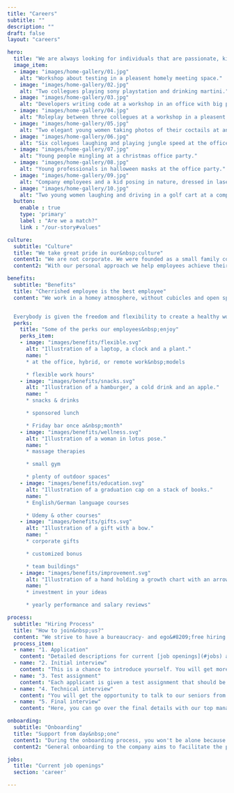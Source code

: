 ```yaml
---
title: "Careers"
subtitle: ""
description: ""
draft: false
layout: "careers"

hero:
  title: "We are always looking for individuals that are passionate, kind, and joyful in their pursuit of&nbsp;success."
  image_item:
  - image: "images/home-gallery/01.jpg"
    alt: "Workshop about testing in a pleasent homely meeting space."
  - image: "images/home-gallery/02.jpg"
    alt: "Two collegues playing sony playstation and drinking martini."
  - image: "images/home-gallery/03.jpg"
    alt: "Developers writing code at a workshop in an office with big painting of a native american on the wall."
  - image: "images/home-gallery/04.jpg"
    alt: "Roleplay between three collegues at a workshop in a pleasent homey atmosphere."
  - image: "images/home-gallery/05.jpg"
    alt: "Two elegant young women taking photos of their coctails at an office party in the garden."
  - image: "images/home-gallery/06.jpg"
    alt: "Six collegues laughing and playing jungle speed at the office party."
  - image: "images/home-gallery/07.jpg"
    alt: "Young people mingling at a christmas office party."
  - image: "images/home-gallery/08.jpg"
    alt: "Young professionals in halloween masks at the office party."
  - image: "images/home-gallery/09.jpg"
    alt: "Company employees and a kid posing in nature, dressed in laser tag geer."
  - image: "images/home-gallery/10.jpg"
    alt: "Two young women laughing and driving in a golf cart at a company event."
  button:
    enable : true
    type: 'primary'
    label : "Are we a match?"
    link : "/our-story#values"

culture:
  subtitle: "Culture"
  title: "We take great pride in our&nbsp;culture"
  content1: "We are not corporate. We were founded as a small family company, and although we have significantly grown, our business approach still integrates family values. Our employees are participants in decision&#8209;making, as their opinions, initiatives, and ideas are always heard and&nbsp;welcomed."
  content2: "With our personal approach we help employees achieve their full potential by taking into account their strengths and aspirations, finding the right place in the company for them, and supporting and guiding them in the journey of professional self&#8209;actualization."

benefits:
  subtitle: "Benefits"
  title: "Cherrished employee is the best employee"
  content: "We work in a homey atmosphere, without cubicles and open space areas, with enough comfortable room for peace and quiet, and a friendly and fun atmosphere to relax. We develop fantastic software solutions while also learning some fairly practical skills, consuming delicious coffee, and playing PS5, darts, table tennis, and board&nbsp;games.


  Everybody is given the freedom and flexibility to create a healthy work-life balance that reflects the demands of their lifestyles while enabling them to work as productively as&nbsp;possible."
  perks:
    title: "Some of the perks our employees&nbsp;enjoy"
    perks_item:
    - image: "images/benefits/flexible.svg"
      alt: "Illustration of a laptop, a clock and a plant."
      name: "
      * at the office, hybrid, or remote work&nbsp;models

      * flexible work hours"
    - image: "images/benefits/snacks.svg"
      alt: "Illustration of a hamburger, a cold drink and an apple."
      name: "
      * snacks & drinks

      * sponsored lunch

      * Friday bar once a&nbsp;month"
    - image: "images/benefits/wellness.svg"
      alt: "Illustration of a woman in lotus pose."
      name: "
      * massage therapies

      * small gym

      * plenty of outdoor spaces"
    - image: "images/benefits/education.svg"
      alt: "Illustration of a graduation cap on a stack of books."
      name: "
      * English/German language courses

      * Udemy & other courses"
    - image: "images/benefits/gifts.svg"
      alt: "Illustration of a gift with a bow."
      name: "
      * corporate gifts

      * customized bonus

      * team buildings"
    - image: "images/benefits/improvement.svg"
      alt: "Illustration of a hand holding a growth chart with an arrow pointing up."
      name: "
      * investment in your ideas

      * yearly performance and salary reviews"

process:
  subtitle: "Hiring Process"
  title: "How to join&nbsp;us?"
  content: "We strive to have a bureaucracy- and ego&#8209;free hiring process that provides a welcoming experience for new employees. It's impossible to test everything with interviews and general tests, so instead of overcomplicating the process itself, if a candidate seems like a good fit, we take them on for a trial period of 3 months, with an extension being discussed after 2&nbsp;months."
  process_item:
  - name: "1. Application"
    content: "Detailed descriptions for current [job openings](#jobs) are available on our website. Our HR representative will get in touch with you to set up a time for the next step if you are a qualified applicant."
  - name: "2. Initial interview"
    content: "This is a chance to introduce yourself. You will get more information about the company, our culture, benefits, and opportunities for professional development. A part of the interview is conducted in&nbsp;English."
  - name: "3. Test assignment"
    content: "Each applicant is given a test assignment that should be completed from home with a deadline of 2&#8209;5 days, depending on the position for which you are applying."
  - name: "4. Technical interview"
    content: "You will get the opportunity to talk to our seniors from the field and showcase your&nbsp;skills."
  - name: "5. Final interview"
    content: "Here, you can go over the final details with our top management. If everything goes well, you can expect an offer soon&nbsp;after."

onboarding:
  subtitle: "Onboarding"
  title: "Support from day&nbsp;one"
  content1: "During the onboarding process, you won't be alone because you'll be surrounded by experienced coworkers who are eager to assist and share their knowledge. Additionally, you will be assigned an onboarding buddy who will guide you through the process and is always accessible for feedback, consultation, and&nbsp;assistance."
  content2: "General onboarding to the company aims to facilitate the process of a coworker’s introduction to the protocols, rules, and projects of the company on the one hand, and on the other, to provide feedback on a candidate's capabilities to follow the team dynamics and project requirements."

jobs:
  title: "Current job openings"
  section: 'career'

---
```

